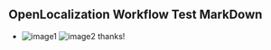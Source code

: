 ## OpenLocalization Workflow Test MarkDown
* ![image1](.\3c9e6222-62eb-4497-8523-7186923d2fc7.PNG)   ![image2](.\d82bcce2-dff5-4a97-a6cf-367eaa3c5e95.png) 
thanks!